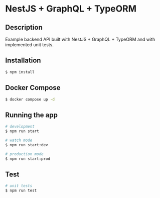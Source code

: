 # NestJS + GraphQL + TypeORM

## Description

Example backend API built with NestJS + GraphQL + TypeORM and with implemented unit tests.

## Installation

```bash
$ npm install
```

## Docker Compose

```bash
$ docker compose up -d
```

## Running the app

```bash
# development
$ npm run start

# watch mode
$ npm run start:dev

# production mode
$ npm run start:prod
```

## Test

```bash
# unit tests
$ npm run test
```
